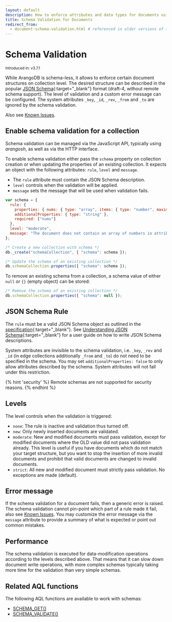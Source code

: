 ```yaml
---
layout: default
description: How to enforce attributes and data types for documents using JSON Schema on collection level.
title: Schema Validation for Documents
redirect_from:
  - document-schema-validation.html # referenced in older versions of the web interface
---
```

Schema Validation
=================

<small>Introduced in: v3.7.1</small>

While ArangoDB is schema-less, it allows to enforce certain document structures
on collection level. The desired structure can be described in the popular
[JSON Schema](https://json-schema.org/){:target="_blank"} format (draft-4,
without remote schema support). The level of validation and a custom error
message can be configured. The system attributes `_key`, `_id`, `_rev`, `_from`
and `_to` are ignored by the schema validation.

Also see [Known Issues](release-notes-known-issues38.html#schema-validation).

Enable schema validation for a collection
-----------------------------------------

Schema validation can be managed via the JavaScript API, typically
using _arangosh_, as well as via the HTTP interface.

To enable schema validation either pass the `schema` property on collection
creation or when updating the properties of an existing collection. It expects an
object with the following attributes: `rule`, `level` and `message`.

- The `rule` attribute must contain the JSON Schema description.
- `level` controls when the validation will be applied.
- `message` sets the message that will be used when validation fails.

```js
var schema = {
  rule: { 
    properties: { nums: { type: "array", items: { type: "number", maximum: 6 } } }, 
    additionalProperties: { type: "string" },
    required: ["nums"]
  },
  level: "moderate",
  message: "The document does not contain an array of numbers in attribute 'nums', or one of the numbers is bigger than 6."
};

/* Create a new collection with schema */
db._create("schemaCollection", { "schema": schema });

/* Update the schema of an existing collection */
db.schemaCollection.properties({ "schema": schema });
```

To remove an existing schema from a collection, a schema value of either `null`
or `{}` (empty object) can be stored:

```js
/* Remove the schema of an existing collection */
db.schemaCollection.properties({ "schema": null });
```

JSON Schema Rule
----------------

The `rule` must be a valid JSON Schema object as outlined in the
[specification](https://json-schema.org/specification.html){:target="_blank"}.
See [Understanding JSON Schema](https://json-schema.org/understanding-json-schema/reference/object.html){:target="_blank"}
for a user guide on how to write JSON Schema descriptions.

System attributes are invisible to the schema validation, i.e. `_key`, `_rev` and `_id`
(in edge collections additionally `_from` and `_to`) do not need to be
specified in the schema. You may set `additionalProperties: false` to only
allow attributes described by the schema. System attributes will not fall under
this restriction.

{% hint 'security' %}
Remote schemas are not supported for security reasons.
{% endhint %}

Levels
------

The level controls when the validation is triggered:

- `none`: The rule is inactive and validation thus turned off.
- `new`: Only newly inserted documents are validated.
- `moderate`: New and modified documents must pass validation, except for
  modified documents where the OLD value did not pass validation already.
  This level is useful if you have documents which do not match your target
  structure, but you want to stop the insertion of more invalid documents
  and prohibit that valid documents are changed to invalid documents.
- `strict`: All new and modified document must strictly pass validation.
  No exceptions are made (default).

Error message
-------------

If the schema validation for a document fails, then a generic error is raised.
The schema validation cannot pin-point which part of a rule made it fail,
also see [Known Issues](release-notes-known-issues38.html#schema-validation).
You may customize the error message via the `message` attribute to provide a
summary of what is expected or point out common mistakes.

Performance
-----------

The schema validation is executed for data-modification operations according
to the levels described above. That means that it can slow down document 
write operations, with more complex schemas typically taking more time for the 
validation than very simple schemas.

Related AQL functions
---------------------

The following AQL functions are available to work with schemas:

 - [SCHEMA_GET()](aql/functions-miscellaneous.html#schema_get)
 - [SCHEMA_VALIDATE()](aql/functions-miscellaneous.html#schema_validate)
